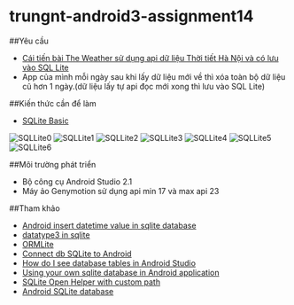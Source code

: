 ﻿# trungnt-android3-assignment14

##Yêu cầu
+ [Cái tiến bài The Weather sử dụng api dữ liệu Thời tiết Hà Nội và có lưu vào SQL Lite](https://github.com/trantrungnt/LearnTheWeather)
+ App của mình mỗi ngày sau khi lấy dữ liệu mới về thì xóa toàn bộ dữ liệu cũ hơn 1 ngày.(dữ liệu lấy tự api đọc mới xong thì lưu vào SQL Lite)

##Kiến thức cần để làm
+ [SQLite Basic](https://youtu.be/LS2fBgUiOSI)

![SQLLite0](http://i477.photobucket.com/albums/rr132/trungepu/SQL%20Basic%200_zpsgd8xvcqx.jpg)
![SQLLite1](http://i477.photobucket.com/albums/rr132/trungepu/SQL%20Basic%201_zps9nqf19fr.jpg)
![SQLLite2](http://i477.photobucket.com/albums/rr132/trungepu/SQL%20Basic%202_zpss9s5nksj.jpg)
![SQLLite3](http://i477.photobucket.com/albums/rr132/trungepu/SQL%20Basic%203_zpsybwndnvv.jpg)
![SQLLite4](http://i477.photobucket.com/albums/rr132/trungepu/SQL%20Basic%204_zpsb0pdz61p.jpg)
![SQLLite5](http://i477.photobucket.com/albums/rr132/trungepu/SQL%20Basic%205_zpsrradptrn.jpg)
![SQLLite6](http://i477.photobucket.com/albums/rr132/trungepu/truy%20van%20SQL_zpsrfchf6tr.jpg)

##Môi trường phát triển
+ Bộ công cụ Android Studio 2.1
+ Máy ảo Genymotion sử dụng api min 17 và max api 23

##Tham khảo
+ [Android insert datetime value in sqlite database](http://tips.androidhive.info/2013/10/android-insert-datetime-value-in-sqlite-database/)
+ [datatype3 in sqlite](http://www.sqlite.org/datatype3.html)
+ [ORMLite](http://ormlite.com/javadoc/ormlite-core/doc-files/ormlite_1.html#Getting-Started)
+ [Connect db SQLite to Android](http://developinginandroid.blogspot.com/2014/01/connect-db-sqlite-to-android-with.html)
+ [How do I see database tables in Android Studio](https://www.quora.com/How-do-I-see-database-tables-in-Android-Studio)
+ [Using your own sqlite database in Android application](http://blog.reigndesign.com/blog/using-your-own-sqlite-database-in-android-applications/)
+ [SQLite Open Helper with custom path](http://snippetrepo.com/snippets/sqliteopenhelper-with-custom-path)
+ [Android SQLite database](http://www.tutorialspoint.com/android/android_sqlite_database.htm)

